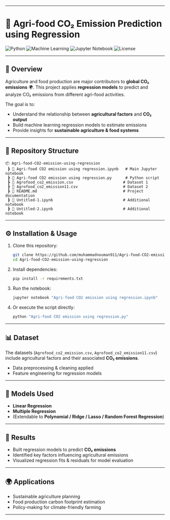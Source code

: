 
---

# 🌱 Agri-food CO₂ Emission Prediction using Regression

![Python](https://img.shields.io/badge/Python-3.x-blue?logo=python)
![Machine Learning](https://img.shields.io/badge/Machine%20Learning-Regression-green)
![Jupyter Notebook](https://img.shields.io/badge/Notebook-Jupyter-orange?logo=jupyter)
![License](https://img.shields.io/badge/License-MIT-lightgrey)

---

## 📌 Overview

Agriculture and food production are major contributors to **global CO₂ emissions** 🌍.
This project applies **regression models** to predict and analyze CO₂ emissions from different agri-food activities.

The goal is to:

* Understand the relationship between **agricultural factors** and **CO₂ output**
* Build machine learning regression models to estimate emissions
* Provide insights for **sustainable agriculture & food systems**

---

## 📂 Repository Structure

```
📦 Agri-food-CO2-emission-using-regression
 ┣ 📜 Agri-food CO2 emission using regression.ipynb   # Main Jupyter notebook
 ┣ 📜 Agri-food CO2 emission using regression.py      # Python script
 ┣ 📜 Agrofood_co2_emission.csv                      # Dataset 1
 ┣ 📜 Agrofood_co2_emission11.csv                    # Dataset 2
 ┣ 📜 README.md                                      # Project documentation
 ┣ 📜 Untitled-1.ipynb                               # Additional notebook
 ┣ 📜 Untitled-2.ipynb                               # Additional notebook
```

---

## ⚙️ Installation & Usage

1. Clone this repository:

   ```bash
   git clone https://github.com/muhammadnouman911/Agri-food-CO2-emission-using-regression.git
   cd Agri-food-CO2-emission-using-regression
   ```

2. Install dependencies:

   ```bash
   pip install -r requirements.txt
   ```

3. Run the notebook:

   ```bash
   jupyter notebook "Agri-food CO2 emission using regression.ipynb"
   ```

4. Or execute the script directly:

   ```bash
   python "Agri-food CO2 emission using regression.py"
   ```

---

## 📊 Dataset

The datasets (`Agrofood_co2_emission.csv`, `Agrofood_co2_emission11.csv`) include agricultural factors and their associated **CO₂ emissions**.

* Data preprocessing & cleaning applied
* Feature engineering for regression models

---

## 🧠 Models Used

* **Linear Regression**
* **Multiple Regression**
* (Extendable to **Polynomial / Ridge / Lasso / Random Forest Regression**)

---

## 🚀 Results

* Built regression models to predict **CO₂ emissions**
* Identified key factors influencing agricultural emissions
* Visualized regression fits & residuals for model evaluation

---

## 🌍 Applications

* Sustainable agriculture planning
* Food production carbon footprint estimation
* Policy-making for climate-friendly farming

---
